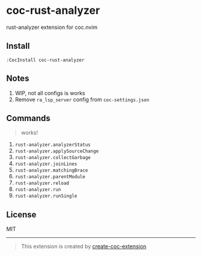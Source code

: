 # coc-rust-analyzer

rust-analyzer extension for coc.nvim

## Install

`:CocInstall coc-rust-analyzer`

## Notes

1. WIP, not all configs is works
1. Remove `ra_lsp_server` config from `coc-settings.json`

## Commands

> works!

1. `rust-analyzer.analyzerStatus`
1. `rust-analyzer.applySourceChange`
1. `rust-analyzer.collectGarbage`
1. `rust-analyzer.joinLines`
1. `rust-analyzer.matchingBrace`
1. `rust-analyzer.parentModule`
1. `rust-analyzer.reload`
1. `rust-analyzer.run`
1. `rust-analyzer.runSingle`

## License

MIT

---
> This extension is created by [create-coc-extension](https://github.com/fannheyward/create-coc-extension)
